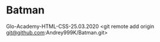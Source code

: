 # Batman
Glo-Academy-HTML-CSS-25.03.2020
<git remote add origin git@github.com:Andrey999K/Batman.git>
